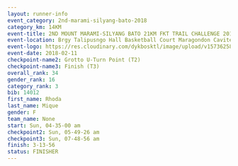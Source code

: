 ```yaml
---
layout: runner-info 
event_category: 2nd-marami-silyang-bato-2018 
category_km: 14KM 
event-title: 2ND MOUNT MARAMI-SILYANG BATO 21KM FKT TRAIL CHALLENGE 2018 
event-location: Brgy Talipusngo Hall Basketball Court Maragondon Cavite Philippines 
event-logo: https://res.cloudinary.com/dykbosktl/image/upload/v1573625864/Logo/mt-marami-trail-run-2018-fb_kb1zwp.jpg 
event-date: 2018-02-11 
checkpoint-name2: Grotto U-Turn Point (T2) 
checkpoint-name3: Finish (T3) 
overall_rank: 34
gender_rank: 16
category_rank: 3
bib: 14012
first_name: Rhoda
last_name: Mique
gender: F
team_name: None
start: Sun, 04-35-00 am
checkpoint2: Sun, 05-49-26 am
checkpoint3: Sun, 07-48-56 am
finish: 3-13-56
status: FINISHER
---
```

